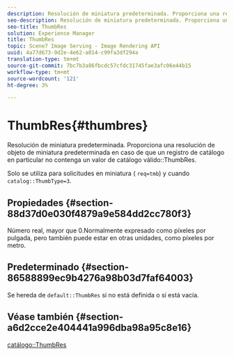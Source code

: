 ```yaml
---
description: Resolución de miniatura predeterminada. Proporciona una resolución de objeto de miniatura predeterminada en caso de que un registro de catálogo en particular no contenga un valor de catálogo ThumbRes válido.
seo-description: Resolución de miniatura predeterminada. Proporciona una resolución de objeto de miniatura predeterminada en caso de que un registro de catálogo en particular no contenga un valor de catálogo ThumbRes válido.
seo-title: ThumbRes
solution: Experience Manager
title: ThumbRes
topic: Scene7 Image Serving - Image Rendering API
uuid: 4a77d673-9d2e-4e62-a014-c99fa3df294a
translation-type: tm+mt
source-git-commit: 7bc7b3a86fbcdc57cfdc31745fae3afc06e44b15
workflow-type: tm+mt
source-wordcount: '121'
ht-degree: 3%

---
```



# ThumbRes{#thumbres}

Resolución de miniatura predeterminada. Proporciona una resolución de objeto de miniatura predeterminada en caso de que un registro de catálogo en particular no contenga un valor de catálogo válido::ThumbRes.

Solo se utiliza para solicitudes en miniatura ( `req=tmb`) y cuando `catalog::ThumbType=3`.

## Propiedades {#section-88d37d0e030f4879a9e584dd2cc780f3}

Número real, mayor que 0.Normalmente expresado como píxeles por pulgada, pero también puede estar en otras unidades, como píxeles por metro.

## Predeterminado {#section-86588899ec9b4276a98b03d7faf64003}

Se hereda de `default::ThumbRes` si no está definida o si está vacía.

## Véase también {#section-a6d2cce2e404441a996dba98a95c8e16}

[catálogo::ThumbRes](../../../../../is-api/image-catalog/image-serving-api-ref/c-image-catalog-reference/c-image-svg-data-reference/c-image-data-reference/r-thumbres-cat.md#reference-eedb9991397347c3bed5bd0a785c4c69)

